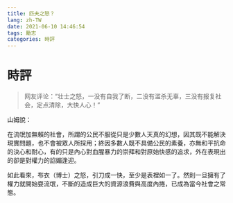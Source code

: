 ```yaml
---
title: 匹夫之怒？
lang: zh-TW
date: 2021-06-10 14:46:54
tags: 勵志
categories: 時評
---
```


# 時評

> 网友评论：“壮士之怒，一没有自我了断，二没有滥杀无辜，三没有报复社会，定点清除，大快人心！”

山姆說：

在流氓加無賴的社會，所謂的公民不服從只是少數人天真的幻想，因其既不能解決現實問題，也不會被眾人所採用；終因多數人既不具備公民的素養，亦無和平抗命的決心和耐心，有的只是內心對血腥暴力的崇拜和對原始快感的追求，外在表現出的卻是對權力的諂媚逢迎。

如此看來，布衣（博士）之怒，引刀成一快，至少是表裡如一了。然則一旦擁有了權力就開始耍流氓，不斷的造成巨大的資源浪費與高度內捲，已成為當今社會之常態。
